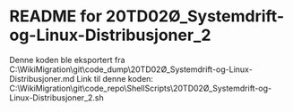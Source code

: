 # README for 20TD02Ø_Systemdrift-og-Linux-Distribusjoner_2
Denne koden ble eksportert fra C:\WikiMigration\git\code_dump\20TD02Ø_Systemdrift-og-Linux-Distribusjoner.md
Link til denne koden: C:\WikiMigration\git\code_repo\ShellScripts\20TD02Ø_Systemdrift-og-Linux-Distribusjoner_2.sh
